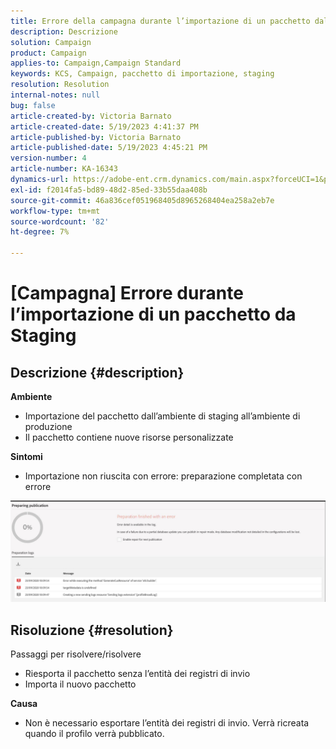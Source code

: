 ```yaml
---
title: Errore della campagna durante l’importazione di un pacchetto dall’ambiente di staging
description: Descrizione
solution: Campaign
product: Campaign
applies-to: Campaign,Campaign Standard
keywords: KCS, Campaign, pacchetto di importazione, staging
resolution: Resolution
internal-notes: null
bug: false
article-created-by: Victoria Barnato
article-created-date: 5/19/2023 4:41:37 PM
article-published-by: Victoria Barnato
article-published-date: 5/19/2023 4:45:21 PM
version-number: 4
article-number: KA-16343
dynamics-url: https://adobe-ent.crm.dynamics.com/main.aspx?forceUCI=1&pagetype=entityrecord&etn=knowledgearticle&id=3a456c02-64f6-ed11-8848-6045bd0065b6
exl-id: f2014fa5-bd89-48d2-85ed-33b55daa408b
source-git-commit: 46a836cef051968405d8965268404ea258a2eb7e
workflow-type: tm+mt
source-wordcount: '82'
ht-degree: 7%

---
```


# [Campagna] Errore durante l’importazione di un pacchetto da Staging

## Descrizione {#description}

<b>Ambiente</b>
- Importazione del pacchetto dall’ambiente di staging all’ambiente di produzione
- Il pacchetto contiene nuove risorse personalizzate

<b>Sintomi</b>
- Importazione non riuscita con errore: preparazione completata con errore


![](assets/___3b456c02-64f6-ed11-8848-6045bd0065b6___.jpeg)




## Risoluzione {#resolution}

Passaggi per risolvere/risolvere
- Riesporta il pacchetto senza l’entità dei registri di invio
- Importa il nuovo pacchetto

<b>Causa</b>
- Non è necessario esportare l’entità dei registri di invio. Verrà ricreata quando il profilo verrà pubblicato.
